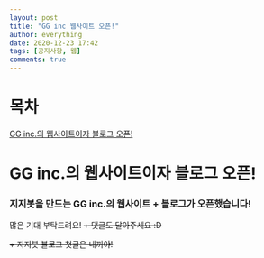```yaml
---
layout: post
title: "GG inc 웹사이트 오픈!"
author: everything
date: 2020-12-23 17:42
tags: [공지사항, 웹]
comments: true
---
```

# 목차
[GG inc.의 웹사이트이자 블로그 오픈!](#gg-inc의-웹사이트이자-블로그-오픈)
# GG inc.의 웹사이트이자 블로그 오픈!
### 지지봇을 만드는 GG inc.의 웹사이트 + 블로그가 오픈했습니다!
많은 기대 부탁드려요!
~~+ 댓글도 달아주세요 :D~~

~~+ 지지봇 블로그 첫글은 내꺼야!~~
